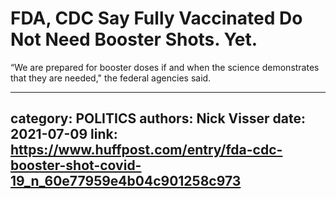 # FDA, CDC Say Fully Vaccinated Do Not Need Booster Shots. Yet.

“We are prepared for booster doses if and when the science demonstrates that they are needed," the federal agencies said.

---
category: POLITICS
authors: Nick Visser
date: 2021-07-09
link: https://www.huffpost.com/entry/fda-cdc-booster-shot-covid-19_n_60e77959e4b04c901258c973
---
